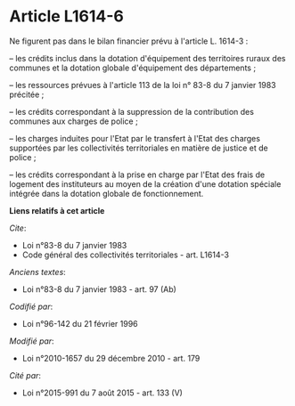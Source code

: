 # Article L1614-6

Ne figurent pas dans le bilan financier prévu à l'article L. 1614-3 :

– les crédits inclus dans la dotation d'équipement des territoires ruraux des communes et la dotation globale d'équipement
des départements ;

– les ressources prévues à l'article 113 de la loi n° 83-8 du 7 janvier 1983 précitée ;

– les crédits correspondant à la suppression de la contribution des communes aux charges de police ;

– les charges induites pour l'Etat par le transfert à l'Etat des charges supportées par les collectivités territoriales en
matière de justice et de police ;

– les crédits correspondant à la prise en charge par l'Etat des frais de logement des instituteurs au moyen de la création
d'une dotation spéciale intégrée dans la dotation globale de fonctionnement.

**Liens relatifs à cet article**

_Cite_:

  - Loi n°83-8 du 7 janvier 1983
  - Code général des collectivités territoriales - art. L1614-3

_Anciens textes_:

  - Loi n°83-8 du 7 janvier 1983 - art. 97 (Ab)

_Codifié par_:

  - Loi n°96-142 du 21 février 1996

_Modifié par_:

  - Loi n°2010-1657 du 29 décembre 2010 - art. 179

_Cité par_:

  - Loi n°2015-991 du 7 août 2015 - art. 133 (V)
